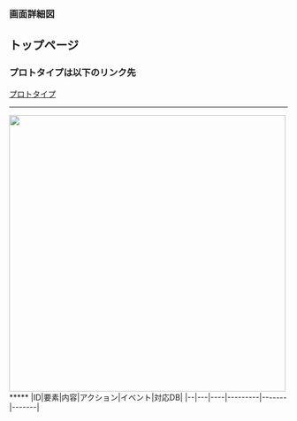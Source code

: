 ### 画面詳細図
## トップページ

### プロトタイプは以下のリンク先
[プロトタイプ]()
*****
<img src="../../../img/トップページ.png" width="500">
*****
|ID|要素|内容|アクション|イベント|対応DB|
|--|---|----|---------|-------|-------|
